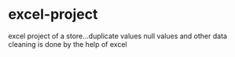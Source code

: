 # excel-project
excel project of a store...duplicate values null values and other data cleaning is done by the help of excel
